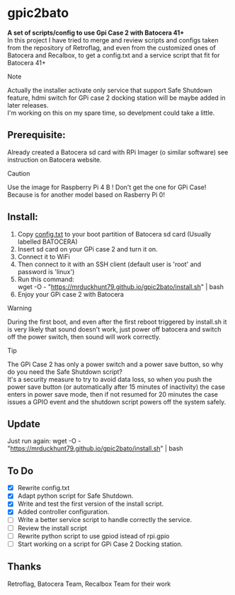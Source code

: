 # gpic2bato
**A set of scripts/config to use Gpi Case 2 with Batocera 41+**  
In this project I have tried to merge and review scripts and configs taken from the repository of Retroflag, and even from the customized ones of Batocera and Recalbox, to get a config.txt and a service script that fit for Batocera 41+

>[!NOTE]
>Actually the installer activate only service that support Safe Shutdown feature, hdmi switch for GPi case 2 docking station will be maybe added in later releases.  
>I'm working on this on my spare time, so develpment could take a little.


## Prerequisite:
Already created a Batocera sd card with RPi Imager (o similar software) see instruction on Batocera website.
> [!CAUTION]
> Use the image for Raspberry Pi 4 B ! Don't get the one for GPi Case! Because is for another model based on Rasberry Pi 0!
 
## Install:

1)  Copy [config.txt](https://github.com/MrDuckHunt79/gpic2bato/blob/main/config.txt) to your boot partition of Batocera sd card (Usually labelled BATOCERA)
2) Insert sd card on your GPi case 2 and turn it on.
3) Connect it to WiFi
4) Then connect to it with an SSH client (default user is 'root' and password is 'linux')
5) Run this command:  
    wget -O - "https://mrduckhunt79.github.io/gpic2bato/install.sh" | bash
6) Enjoy your GPi case 2 with Batocera

> [!WARNING]
> During the first boot, and even after the first reboot triggered by install.sh it is very likely that sound doesn't work, just power off batocera and switch off the power switch, then sound will work correctly.

> [!TIP]
> The GPi Case 2 has only a power switch and a power save button, so why do you need the Safe Shutdown script?  
> It's a security measure to try to avoid data loss, so when you push the power save button (or automatically after 15 minutes of inactivity) the case enters in power save mode, then if not resumed for 20 minutes the case issues a GPIO event and the shutdown script powers off the system safely.

## Update

 Just run again:  wget -O - "https://mrduckhunt79.github.io/gpic2bato/install.sh" | bash

## To Do
- [X] Rewrite config.txt
- [X] Adapt python script for Safe Shutdown.
- [X] Write and test the first version of the install script.
- [X] Added controller configuration.
- [ ] Write a better service script to handle correctly the service.
- [ ] Review the install script
- [ ] Rewrite python script to use gpiod istead of rpi.gpio
- [ ] Start working on a script for GPi Case 2 Docking station.

## Thanks
Retroflag, Batocera Team, Recalbox Team for their work

